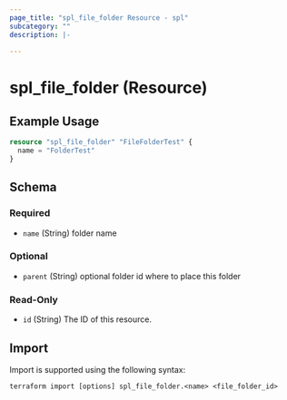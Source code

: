 ```yaml
---
page_title: "spl_file_folder Resource - spl"
subcategory: ""
description: |-
  
---
```


# spl_file_folder (Resource)



## Example Usage

```terraform
resource "spl_file_folder" "FileFolderTest" {
  name = "FolderTest"
}
```
<!-- schema generated by tfplugindocs -->
## Schema

### Required

- `name` (String) folder name

### Optional

- `parent` (String) optional folder id where to place this folder

### Read-Only

- `id` (String) The ID of this resource.

## Import

Import is supported using the following syntax:

```shell
terraform import [options] spl_file_folder.<name> <file_folder_id>
```